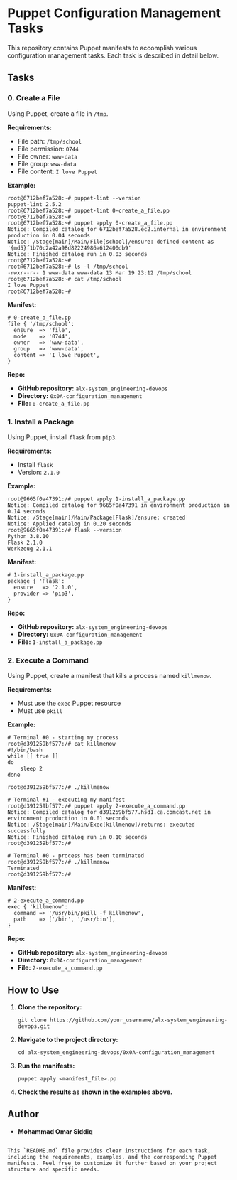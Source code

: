 # Puppet Configuration Management Tasks

This repository contains Puppet manifests to accomplish various configuration management tasks. Each task is described in detail below.

## Tasks

### 0. Create a File
Using Puppet, create a file in `/tmp`.

**Requirements:**
- File path: `/tmp/school`
- File permission: `0744`
- File owner: `www-data`
- File group: `www-data`
- File content: `I love Puppet`

**Example:**
```shell
root@6712bef7a528:~# puppet-lint --version
puppet-lint 2.5.2
root@6712bef7a528:~# puppet-lint 0-create_a_file.pp
root@6712bef7a528:~# 
root@6712bef7a528:~# puppet apply 0-create_a_file.pp
Notice: Compiled catalog for 6712bef7a528.ec2.internal in environment production in 0.04 seconds
Notice: /Stage[main]/Main/File[school]/ensure: defined content as '{md5}f1b70c2a42a98d82224986a612400db9'
Notice: Finished catalog run in 0.03 seconds
root@6712bef7a528:~#
root@6712bef7a528:~# ls -l /tmp/school
-rwxr--r-- 1 www-data www-data 13 Mar 19 23:12 /tmp/school
root@6712bef7a528:~# cat /tmp/school
I love Puppet
root@6712bef7a528:~#
```

**Manifest:**
```puppet
# 0-create_a_file.pp
file { '/tmp/school':
  ensure  => 'file',
  mode    => '0744',
  owner   => 'www-data',
  group   => 'www-data',
  content => 'I love Puppet',
}
```

**Repo:**
- **GitHub repository:** `alx-system_engineering-devops`
- **Directory:** `0x0A-configuration_management`
- **File:** `0-create_a_file.pp`

### 1. Install a Package
Using Puppet, install `flask` from `pip3`.

**Requirements:**
- Install `flask`
- Version: `2.1.0`

**Example:**
```shell
root@9665f0a47391:/# puppet apply 1-install_a_package.pp
Notice: Compiled catalog for 9665f0a47391 in environment production in 0.14 seconds
Notice: /Stage[main]/Main/Package[Flask]/ensure: created
Notice: Applied catalog in 0.20 seconds
root@9665f0a47391:/# flask --version
Python 3.8.10
Flask 2.1.0
Werkzeug 2.1.1
```

**Manifest:**
```puppet
# 1-install_a_package.pp
package { 'Flask':
  ensure   => '2.1.0',
  provider => 'pip3',
}
```

**Repo:**
- **GitHub repository:** `alx-system_engineering-devops`
- **Directory:** `0x0A-configuration_management`
- **File:** `1-install_a_package.pp`

### 2. Execute a Command
Using Puppet, create a manifest that kills a process named `killmenow`.

**Requirements:**
- Must use the `exec` Puppet resource
- Must use `pkill`

**Example:**
```shell
# Terminal #0 - starting my process
root@d391259bf577:/# cat killmenow
#!/bin/bash
while [[ true ]]
do
    sleep 2
done

root@d391259bf577:/# ./killmenow

# Terminal #1 - executing my manifest
root@d391259bf577:/# puppet apply 2-execute_a_command.pp
Notice: Compiled catalog for d391259bf577.hsd1.ca.comcast.net in environment production in 0.01 seconds
Notice: /Stage[main]/Main/Exec[killmenow]/returns: executed successfully
Notice: Finished catalog run in 0.10 seconds
root@d391259bf577:/# 

# Terminal #0 - process has been terminated
root@d391259bf577:/# ./killmenow
Terminated
root@d391259bf577:/#
```

**Manifest:**
```puppet
# 2-execute_a_command.pp
exec { 'killmenow':
  command => '/usr/bin/pkill -f killmenow',
  path    => ['/bin', '/usr/bin'],
}
```

**Repo:**
- **GitHub repository:** `alx-system_engineering-devops`
- **Directory:** `0x0A-configuration_management`
- **File:** `2-execute_a_command.pp`

## How to Use

1. **Clone the repository:**
   ```shell
   git clone https://github.com/your_username/alx-system_engineering-devops.git
   ```

2. **Navigate to the project directory:**
   ```shell
   cd alx-system_engineering-devops/0x0A-configuration_management
   ```

3. **Run the manifests:**
   ```shell
   puppet apply <manifest_file>.pp
   ```

4. **Check the results as shown in the examples above.**

## Author
- **Mohammad Omar Siddiq**
```

This `README.md` file provides clear instructions for each task, including the requirements, examples, and the corresponding Puppet manifests. Feel free to customize it further based on your project structure and specific needs.
